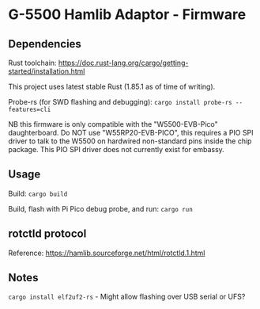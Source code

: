 # G-5500 Hamlib Adaptor - Firmware

## Dependencies

Rust toolchain: https://doc.rust-lang.org/cargo/getting-started/installation.html

This project uses latest stable Rust (1.85.1 as of time of writing).

Probe-rs (for SWD flashing and debugging): `cargo install probe-rs --features=cli`

NB this firmware is only compatible with the "W5500-EVB-Pico" daughterboard. Do NOT use "W55RP20-EVB-PICO", this requires a PIO SPI driver to talk to the W5500 on hardwired non-standard pins inside the chip package. This PIO SPI driver does not currently exist for embassy.

## Usage

Build: `cargo build`

Build, flash with Pi Pico debug probe, and run: `cargo run`

## rotctld protocol

Reference: https://hamlib.sourceforge.net/html/rotctld.1.html

## Notes

`cargo install elf2uf2-rs` - Might allow flashing over USB serial or UFS?
